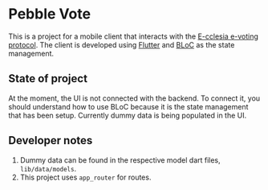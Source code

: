 # Pebble Vote

This is a project for a mobile client that interacts with the [E-cclesia e-voting protocol](https://www.pebble.vote/). The client is developed using [Flutter](https://flutter.dev/) and [BLoC](https://bloclibrary.dev/#/) as the state management.

## State of project

At the moment, the UI is not connected with the backend. To connect it, you should understand how to use BLoC because it is the state management that has been setup. Currently dummy data is being populated in the UI.

## Developer notes

1. Dummy data can be found in the respective model dart files, `lib/data/models`.
2. This project uses `app_router` for routes.